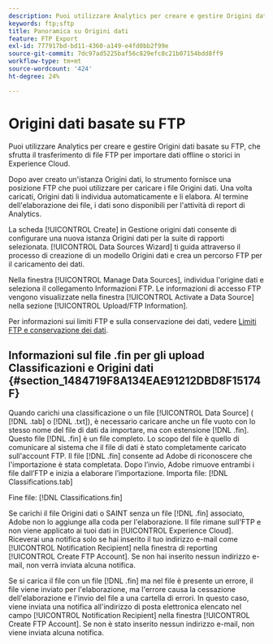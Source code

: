 ```yaml
---
description: Puoi utilizzare Analytics per creare e gestire Origini dati basate su FTP, che sfrutta il trasferimento di file FTP per importare dati offline o storici in Experience Cloud.
keywords: ftp;sftp
title: Panoramica su Origini dati
feature: FTP Export
exl-id: 777917bd-bd11-4360-a149-e4fd0bb2f99e
source-git-commit: 7dc97ad5225baf56c829efc8c21b07154bdd8ff9
workflow-type: tm+mt
source-wordcount: '424'
ht-degree: 24%

---
```


# Origini dati basate su FTP

Puoi utilizzare Analytics per creare e gestire Origini dati basate su FTP, che sfrutta il trasferimento di file FTP per importare dati offline o storici in Experience Cloud.

Dopo aver creato un&#39;istanza Origini dati, lo strumento fornisce una posizione FTP che puoi utilizzare per caricare i file Origini dati. Una volta caricati, Origini dati li individua automaticamente e li elabora. Al termine dell&#39;elaborazione dei file, i dati sono disponibili per l&#39;attività di report di Analytics.

La scheda [!UICONTROL Create] in Gestione origini dati consente di configurare una nuova istanza Origini dati per la suite di rapporti selezionata. [!UICONTROL Data Sources Wizard] ti guida attraverso il processo di creazione di un modello Origini dati e crea un percorso FTP per il caricamento dei dati.

Nella finestra [!UICONTROL Manage Data Sources], individua l&#39;origine dati e seleziona il collegamento Informazioni FTP. Le informazioni di accesso FTP vengono visualizzate nella finestra [!UICONTROL Activate a Data Source] nella sezione [!UICONTROL Upload/FTP Information].

Per informazioni sui limiti FTP e sulla conservazione dei dati, vedere [Limiti FTP e conservazione dei dati](/help/export/ftp-and-sftp/ftp-limits.md).

## Informazioni sul file .fin per gli upload Classificazioni e Origini dati {#section_1484719F8A134EAE91212DBD8F15174F}

Quando carichi una classificazione o un file [!UICONTROL Data Source] ( [!DNL .tab] o [!DNL .txt]), è necessario caricare anche un file vuoto con lo stesso nome del file di dati da importare, ma con estensione [!DNL .fin]. Questo file [!DNL .fin] è un file completo. Lo scopo del file è quello di comunicare al sistema che il file di dati è stato completamente caricato sull&#39;account FTP. Il file [!DNL .fin] consente ad Adobe di riconoscere che l&#39;importazione è stata completata. Dopo l’invio, Adobe rimuove entrambi i file dall’FTP e inizia a elaborare l’importazione.
Importa file: [!DNL Classifications.tab]

Fine file: [!DNL Classifications.fin]

Se carichi il file Origini dati o SAINT senza un file [!DNL .fin] associato, Adobe non lo aggiunge alla coda per l&#39;elaborazione. Il file rimane sull&#39;FTP e non viene applicato ai tuoi dati in [!UICONTROL Experience Cloud]. Riceverai una notifica solo se hai inserito il tuo indirizzo e-mail come [!UICONTROL Notification Recipient] nella finestra di reporting [!UICONTROL Create FTP Account]. Se non hai inserito nessun indirizzo e-mail, non verrà inviata alcuna notifica.

Se si carica il file con un file [!DNL .fin] ma nel file è presente un errore, il file viene inviato per l&#39;elaborazione, ma l&#39;errore causa la cessazione dell&#39;elaborazione e l&#39;invio del file a una cartella di errori. In questo caso, viene inviata una notifica all&#39;indirizzo di posta elettronica elencato nel campo [!UICONTROL Notification Recipient] nella finestra [!UICONTROL Create FTP Account]. Se non è stato inserito nessun indirizzo e-mail, non viene inviata alcuna notifica.
